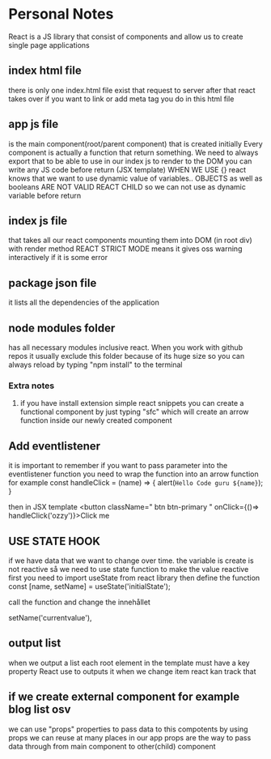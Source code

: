 # Personal Notes
React is a JS library that consist of components and allow us to create single page applications
## index html file
there is only one index.html file exist that request to server after that react takes over 
if you want to link or add meta tag you do in this html file
## app js file
is the main component(root/parent component) that is created initially
Every component is actually a function that return something. We need to always export that to be able to use in our index js to render to the DOM
you can write any JS code before return (JSX template) 
WHEN WE USE {} react knows that we want to use dynamic value of variables..
OBJECTS as well as booleans ARE NOT VALID REACT CHILD so we can not use as dynamic variable before return
## index js file
that takes all our react components mounting them into DOM (in root div) with render method
REACT STRICT MODE means it gives oss warning interactively if it is some error
## package json file
it lists all the dependencies of the application

## node modules folder
has all necessary modules inclusive react. When you work with github repos it usually exclude this folder because of its huge size
so you can always reload by typing 
"npm install" to the terminal  

### Extra notes
1. if you have install extension simple react snippets
you can create a functional component by just typing 
"sfc" which will create an arrow function inside our newly created component

## Add eventlistener
it is important to remember if you want to pass parameter into the eventlistener function you need to wrap the function into an arrow function 
for example 
const handleClick = (name) => {
        alert(`Hello Code guru ${name}`);
    }

then in JSX template 
<button className=" btn btn-primary "  onClick={()=> handleClick('ozzy')}>Click me</button>

## USE STATE HOOK
if we have data that we want to change over time. 
the variable is create is not reactive så we need to use state function to make the value reactive
first you need to import useState from react library
then define the function
const [name, setName] = useState('initialState');

call the function and change the innehållet

setName('currentvalue'),

## output list 
when we output a list each root element in the template must have a key property React use to outputs it when we change item react kan track that

## if we create external component for example blog list osv
we can use "props" properties to pass data to this compotents
by using props we can reuse at many places in our app
props are the way to pass data through from main component to other(child) component